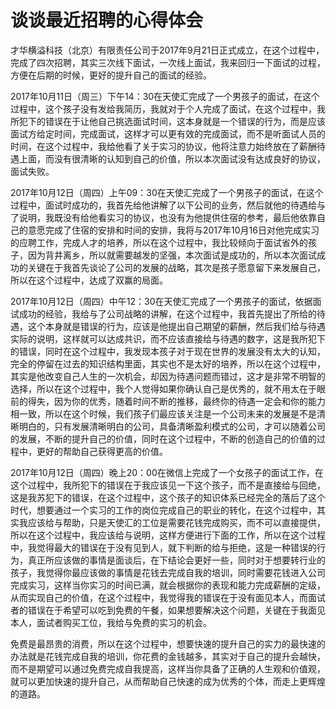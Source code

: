 # 谈谈最近招聘的心得体会

才华横溢科技（北京）有限责任公司于2017年9月21日正式成立，在这个过程中，完成了四次招聘，其实三次线下面试，一次线上面试，我来回归一下面试的过程，方便在后期的时候，更好的提升自己的面试的经验。

2017年10月11日（周三）下午14：30在天使汇完成了一个男孩子的面试，在这个过程中，这个孩子没有发给我简历，我就对于个人完成了面试，在这个过程中，我所犯下的错误在于让他自己挑选面试时间，这本身就是一个错误的行为，而是应该面试方给定时间，完成面试，这样才可以更有效的完成面试，而不是听面试人员的时间，在这个过程中，我给他看了关于实习的协议，他将注意力始终放在了薪酬待遇上面，而没有很清晰的认知到自己的价值，所以本次面试没有达成良好的协议，面试失败。

2017年10月12日（周四）上午09：30在天使汇完成了一个男孩子的面试，在这个过程中，面试时成功的，我首先给他讲解了以下公司的业务，然后就他的待遇给与了说明，我既没有给他看实习的协议，也没有为他提供住宿的参考，最后他依靠自己的意愿完成了住宿的安排和时间的安排，我将与2017年10月16日对他完成实习的应聘工作，完成人才的培养，所以在这个过程中，我比较倾向于面试省外的孩子，因为背井离乡，所以就需要越发的坚强，本次面试是成功的，所以本次面试成功的关键在于我首先谈论了公司的发展的战略，其次是孩子愿意留下来发展自己，所以在这个过程中，达成了双赢的局面。

2017年10月12日（周四）中午12：30在天使汇完成了一个男孩子的面试，依据面试成功的经验，我给与了公司战略的讲解，在这个过程中，我首先提出了所给的待遇，这个本身就是错误的行为，应该是他提出自己期望的薪酬，然后我们给与待遇实际的说明，这样就可以达成共识，而不应该直接给与待遇的数字，这是我所犯下的错误，同时在这个过程中，我发现本孩子对于现在世界的发展没有太大的认知，完全的停留在过去的知识结构里面，其实也不是太好的培养，所以在这个过程中，其实是他改变自己人生的一次机会，却因为待遇问题而错过，这才是非常不明智的选择，所以在这个过程中，我个人觉得如果你确认自己是优秀的，就不用太在于眼前的得失，因为你的优秀，随着时间不断的推移，最终你的待遇一定会和你的能力相一致，所以在这个时候，我们孩子们最应该关注是一个公司未来的发展是不是清晰明白的，只有发展清晰明白的公司，具备清晰盈利模式的公司，才可以随着公司的发展，不断的提升自己的价值，同时在这个过程中，不断的创造自己的价值的过程中，更好的帮助自己获得更高的价值。

2017年10月12日（周四）晚上20：00在微信上完成了一个女孩子的面试工作，在这个过程中，我所犯下的错误在于我应该见一下这个孩子，而不是直接给与回绝，这是我苏犯下的错误，在这个过程中，这个孩子的知识体系已经完全的落后了这个时代，想要通过一个实习的工作的岗位完成自己的职业的转化，在这个过程中，其实我应该给与帮助，只是天使汇的工位是需要花钱完成购买，而不可以直接提供，所以在这个过程中，我应该给与说明，这样方便进行下面的工作，所以在这个过程中，我觉得最大的错误在于没有见到人，就下判断的给与拒绝，这是一种错误的行为，真正所应该做的事情是面谈后，在下结论会更好一些，同时对于想要转行业的孩子，我觉得你最应该做的事情是花钱去完成自我的培训，同时需要花钱进入公司完成实习，这样当你实习的时间已满，就会根据你的表现和能力完成薪酬的定级，从而实现自己的价值，在这个过程中，我觉得我的错误在于没有面见本人，而面试者的错误在于希望可以吃到免费的午餐，如果想要解决这个问题，关键在于我面见本人，面试者购买工位，我给与免费的实习的机会。

免费是最昂贵的消费，所以在这个过程中，想要快速的提升自己的实力的最快速的办法就是花钱完成自我的培训，你花费的金钱越多，其实对于自己的提升会越快，而不是期望可以通过免费完成自我提高，这样当你具备了正确的人生观和价值观，就可以更加快速的提升自己，从而帮助自己快速的成为优秀的个体，而走上更辉煌的道路。
